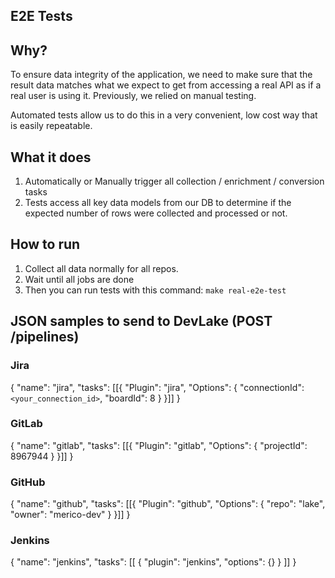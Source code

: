 ## E2E Tests

## Why?

To ensure data integrity of the application, we need to make sure that the result
data matches what we expect to get from accessing a real API as if a real user is
using it. Previously, we relied on manual testing.

Automated tests allow us to do this in a very convenient, low cost way 
that is easily repeatable.

## What it does

1. Automatically or Manually trigger all collection / enrichment / conversion tasks
2. Tests access all key data models from our DB to determine if the expected number 
of rows were collected and processed or not.

## How to run

1. Collect all data normally for all repos. 
2. Wait until all jobs are done
3. Then you can run tests with this command: `make real-e2e-test`

## JSON samples to send to DevLake (POST /pipelines)

### Jira

{
  "name": "jira",
  "tasks": [[{
    "Plugin": "jira",
    "Options": {
        "connectionId": `<your_connection_id>`,
        "boardId": 8
    }
  }]]
}

### GitLab

{
  "name": "gitlab",
  "tasks": [[{
    "Plugin": "gitlab",
    "Options": {
        "projectId": 8967944
    }
  }]]
}

### GitHub

{
  "name": "github",
  "tasks": [[{
    "Plugin": "github",
    "Options": {
        "repo": "lake",
        "owner": "merico-dev"
      }
  }]]
}

### Jenkins

{
  "name": "jenkins",
  "tasks": [[
    {
        "plugin": "jenkins",
        "options": {}
    }
  ]]
}